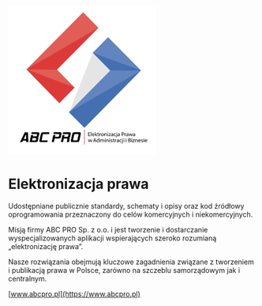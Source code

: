 <img src="images/abcpro.svg" style="width: 300px"/>

# Elektronizacja prawa
Udostępniane publicznie standardy, schematy i opisy oraz kod źródłowy oprogramowania przeznaczony do celów komercyjnych i niekomercyjnych. 

Misją firmy ABC PRO Sp. z o.o. i jest tworzenie i dostarczanie wyspecjalizowanych aplikacji wspierających szeroko rozumianą „elektronizację prawa”. 

Nasze rozwiązania obejmują kluczowe zagadnienia związane z tworzeniem i publikacją prawa w Polsce, zarówno na szczeblu samorządowym jak i centralnym.

[www.abcpro.pl](https://www.abcpro.pl)